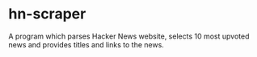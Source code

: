 # hn-scraper
A program which parses Hacker News website, selects 10 most upvoted news and provides titles and links to the news.
